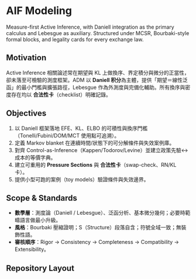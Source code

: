 
# AIF Modeling

Measure-first Active Inference, with Daniell integration as the primary calculus and Lebesgue as auxiliary. Structured under MCSR, Bourbaki-style formal blocks, and legality cards for every exchange law.

## Motivation
Active Inference 相關論述常在期望與 KL 上做換序、界定積分與微分的正當性，卻未落至可檢驗的測度框架。ADM 以 **Daniell 积分**為主體，提供「期望＝線性泛函」的最小門檻與擴張路徑，Lebesgue 作為外測度與完備化輔助。所有換序與密度存在均以 **合法性卡**（checklist）明確記錄。

## Objectives
1. 以 Daniell 框架落地 EFE、KL、ELBO 的可積性與換序門檻（Tonelli/Fubini/DOM/MCT 使用點可追溯）。
2. 定義 Markov blanket 在連續時間/狀態下的可分解條件與失效案例庫。
3. 對齊 Control-as-Inference（Kappen/Todorov/Levine）並建立政策先驗↔成本的等價字典。
4. 建立可重用的 **Pressure Sections** 與 **合法性卡**（swap-check、RN/KL 卡）。
5. 提供小型可跑的案例（toy models）驗證條件與失效邊界。

## Scope & Standards
- **數學層**：測度論（Daniell / Lebesgue）、泛函分析、基本微分幾何；必要時範疇語言做最小升級。
- **風格**：Bourbaki 壓縮證明；S（Structure）段落自含；符號全域一致；無裝飾性語。
- **審核順序**：Rigor → Consistency → Completeness → Compatibility → Extensibility。

## Repository Layout
